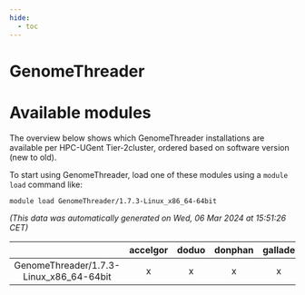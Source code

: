```yaml
---
hide:
  - toc
---
```


GenomeThreader
==============

# Available modules


The overview below shows which GenomeThreader installations are available per HPC-UGent Tier-2cluster, ordered based on software version (new to old).

To start using GenomeThreader, load one of these modules using a `module load` command like:

```shell
module load GenomeThreader/1.7.3-Linux_x86_64-64bit
```

*(This data was automatically generated on Wed, 06 Mar 2024 at 15:51:26 CET)*  

| |accelgor|doduo|donphan|gallade|joltik|skitty|
| :---: | :---: | :---: | :---: | :---: | :---: | :---: |
|GenomeThreader/1.7.3-Linux_x86_64-64bit|x|x|x|x|x|x|

